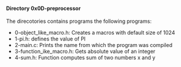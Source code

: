 #### Directory 0x0D-preprocessor
The direcotories contains programs the following programs:
* 0-object_like_macro.h: Creates a macros with default size of 1024
* 1-pi.h: defines the value of PI
* 2-main.c: Prints the name from which the program was compiled
* 3-function_ike_macro.h: Gets absolute value of an integer
* 4-sum.h: Function computes sum of two numbers x and y

